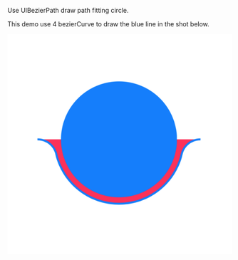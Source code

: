 Use UIBezierPath draw path fitting circle.

This demo use 4 bezierCurve to draw the blue line in the shot below.

![](snapshot.png)